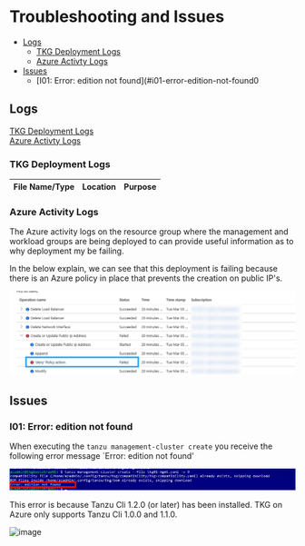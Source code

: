 # Troubleshooting and Issues

- [Logs](#logs)
  - [TKG Deployment Logs](#tkg-deployment-logs)
  - [Azure Activty Logs](#azure-activity-logs)
- [Issues](#issues)
  - [I01: Error: edition not found](#i01-error-edition-not-found0

## Logs
[TKG Deployment Logs](#tkg-deployment-logs)<br>
[Azure Activty Logs](#azure-activity-logs)

###  TKG Deployment Logs

|File Name/Type|Location|Purpose|
|-----|-----|-----|


### Azure Activity Logs

The Azure activity logs on the resource group where the management and workload groups are being deployed to can provide useful information as to why deployment my be failing.

In the below explain, we can see that this deployment is failing because there is an Azure policy in place that prevents the creation on public IP's.

![image](img/AzureActivityLog-PolicyIssue.png)

## Issues

### I01: Error: edition not found
When executing the `tanzu management-cluster create` you receive the following error message `Error: edition not found'

![image](img/ErrorEditionNotFound.png)

This error is because Tanzu Cli 1.2.0 (or later) has been installed. TKG on Azure only supports Tanzu Cli 1.0.0 and 1.1.0.

![image](../2.0_Bootstrap_Virtual_Machines/img/TanzuCliMatrix.png)
